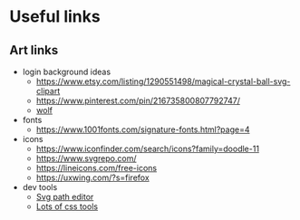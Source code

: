 # Useful links

## Art links

-   login background ideas
    -   <https://www.etsy.com/listing/1290551498/magical-crystal-ball-svg-clipart>
    -   <https://www.pinterest.com/pin/216735800807792747/>
    -   [wolf](https://pixabay.com/photos/wolves-wolf-pack-forest-woods-2864647/)
-   fonts
    -   <https://www.1001fonts.com/signature-fonts.html?page=4>
-   icons
    -   <https://www.iconfinder.com/search/icons?family=doodle-11>
    -   <https://www.svgrepo.com/>
    -   <https://lineicons.com/free-icons>
    -   <https://uxwing.com/?s=firefox>
-   dev tools
    -   [Svg path editor](https://yqnn.github.io/svg-path-editor/)
    -   [Lots of css tools](https://dev.to/lissy93/super-useful-css-resources-1ba)
